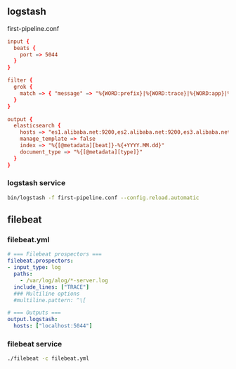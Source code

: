 ## logstash

first-pipeline.conf
```conf
input {
  beats {
    port => 5044
  }
}

filter {
  grok {
    match => { "message" => "%{WORD:prefix}|%{WORD:trace}|%{WORD:app}|%{IP:ip}|%{NUMBER:timestamp}|%{WORD:requestid}|%{NUMBER:elapsed}|%{WORD:request}|%{WORD:response}" }
  }
}

output {
  elasticsearch {
    hosts => "es1.alibaba.net:9200,es2.alibaba.net:9200,es3.alibaba.net:9200"
    manage_template => false
    index => "%{[@metadata][beat]}-%{+YYYY.MM.dd}"
    document_type => "%{[@metadata][type]}"
  }
}
```

### logstash service
```bash
bin/logstash -f first-pipeline.conf --config.reload.automatic
```

## filebeat

### filebeat.yml

```yaml
# === Filebeat prospectors ===
filebeat.prospectors:
- input_type: log
  paths:
    - /var/log/alog/*-server.log
  include_lines: ["TRACE"]
  ### Multiline options
  #multiline.pattern: ^\[

# === Outputs ===
output.logstash:
  hosts: ["localhost:5044"]
```

### filebeat service
```bash
./filebeat -c filebeat.yml
```